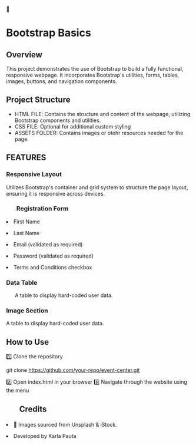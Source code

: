 🎉 <h1>Bootstrap Basics</h1>

<h2>Overview</h2>
<p>This project demonstrates the use of Bootstrap to build  a fully functional, responsive webpage. It incorporates Bootstrap's utilities, forms, tables, images, buttons, and navigation components. </p>

<h2>Project Structure</h2>
<ul>
  <li>HTML FILE: Contains the structure and content of the webpage, utilizing Bootstrap components and utilities.</li>
  <li>CSS FILE: Optional for additional custom styling</li>
  <li>ASSETS FOLDER: Contains images or otehr resources needed for the page.</li>
</ul>

<h2>FEATURES</h2>
<h3>Responsive Layout</h3>
<p>Utilizes Bootstrap's container and grid system to structure the page layout, ensuring it is responsive across devices.</p>

<h3><ul>Registration Form</ul></h3>
    <p><li>First Name</li></p>
    <p><li>Last Name</li></p>
    <p><li>Email (validated as required)</li></p>
    <p><li>Password (validated as required)</li></p>
    <p><li>Terms and Conditions checkbox</li></p>


<h3>Data Table</h3>
    <p><ul>A table to display hard-coded user data.</ul></p>

<h3>Image Section</h3>
    <p>A table to display hard-coded user data.</p>

<h2>How to Use</h2>
1️⃣ Clone the repository

git clone https://github.com/your-repo/event-center.git

2️⃣ Open index.html in your browser
3️⃣ Navigate through the website using the menu

<h2><ul>Credits</ul></h2>
<p><li>📸 Images sourced from Unsplash & iStock.</li></p>
<p><li>Developed by Karla Pauta</li></p>




